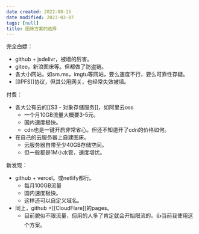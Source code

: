 ```yaml
---
date created: 2022-08-15
date modified: 2023-03-07
tags: [null]
title: 图床方案的选择
---
```


完全白嫖：

- github + jsdelivr，被墙的厉害。
- gitee，新浪图床等。但都做了防盗链。
- 各大小网站，如sm.ms，imgtu等网站，要么速度不行，要么可靠性存疑。
- [[IPFS]]协议，但其公用网关，也经常失效被墙。

付费：

- 各大公有云的[[S3 - 对象存储服务]]，如阿里云oss
	- 一个月10GB流量大概要3-5元。
	- 国内速度极快。
	- cdn也是一键开启非常省心。但还不知道开了cdn的价格如何。
- 在自己的云服务器上自建图床。
	- 云服务器自带至少40GB存储空间。
	- 但一般都是1M小水管，速度堪忧。

新发现：

- github + vercel。或netlify都行。
	- 每月100GB流量
	- 国内速度极快。
	- 这样还可以自定义域名。
- 同上，github +[[CloudFlare]]的pages。
	- 目前貌似不限流量，但用的人多了肯定就会开始限流的。👍当前我使用这个方案。
